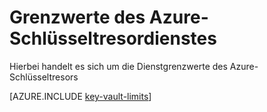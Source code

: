 <properties
   pageTitle="Grenzwerte des Azure-Schlüsseltresordiensts | Microsoft Azure"
   description="Weitere Informationen zu den Grenzwerten des Azure-Schlüsseltresordiensts"
   documentationCenter="dev-center-name"
   services="key-vault"  
   authors="msmbaldwin"
   manager="mbaldwin"
   editor=""/>

<tags
   ms.service="key-vault"
   ms.devlang="na"
   ms.topic="article"
   ms.tgt_pltfrm="na"
   ms.workload="identity"
   ms.date="09/16/2016"
   ms.author="mbaldwin"/>

# Grenzwerte des Azure-Schlüsseltresordienstes

Hierbei handelt es sich um die Dienstgrenzwerte des Azure-Schlüsseltresors

[AZURE.INCLUDE [key-vault-limits](../../includes/key-vault-limits.md)]

<!---HONumber=AcomDC_0921_2016-->